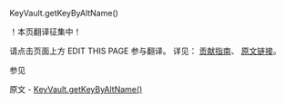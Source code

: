  KeyVault.getKeyByAltName()

 ！本页翻译征集中！

请点击页面上方 EDIT THIS PAGE 参与翻译。
详见：
[贡献指南]( https://github.com/JinMuInfo/MongoDB-Manual-zh/blob/master/CONTRIBUTING.md )、
[原文链接](  https://docs.mongodb.com/manual/reference/method/KeyVault.getKeyByAltName/  )。

 参见

原文 - [KeyVault.getKeyByAltName()]( https://docs.mongodb.com/manual/reference/method/KeyVault.getKeyByAltName/ )


